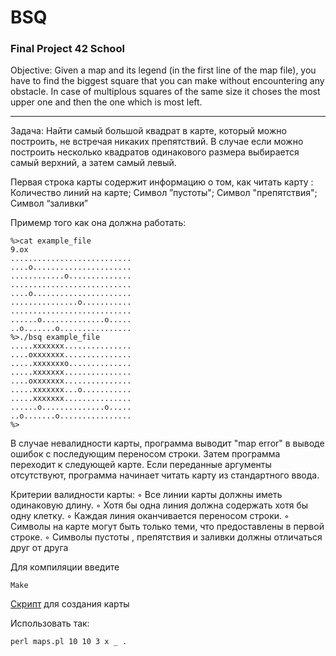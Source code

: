 # BSQ

### Final Project 42 School

Objective: Given a map and its legend (in the first line of the map file), you have to find the biggest square that you can make without encountering any obstacle. 
In case of multiplous squares of the same size it choses the most upper one and then the one which is most left.
_____________________________________________________________
Задача: Найти самый большой квадрат в карте, который можно построить, не встречая никаких препятствий. 
В случае если можно построить несколько квадратов одинакового размера выбирается самый верхний, а затем самый левый.

Первая строка карты содержит информацию о том, как читать карту :
Количество линий на карте;
Символ ”пустоты";
Символ "препятствия";
Символ “заливки”

Примемр того как она должна работать:
```
%>cat example_file
9.ox
...........................
....o......................
............o..............
...........................
....o......................
...............o...........
...........................
......o..............o.....
..o.......o................
%>./bsq example_file
.....xxxxxxx...............
....oxxxxxxx...............
.....xxxxxxxo..............
.....xxxxxxx...............
....oxxxxxxx...............
.....xxxxxxx...o...........
.....xxxxxxx...............
......o..............o.....
..o.......o................
%>
```
В случае невалидности карты, программа выводит "map error" в выводе ошибок с последующим переносом строки. 
Затем программа переходит к следующей карте.
Если переданные аргументы отсутствуют, программа начинает читать карту из стандартного ввода.

Критерии валидности карты:
◦ Все линии карты должны иметь одинаковую длину.
◦ Хотя бы одна линия должна содержать хотя бы одну клетку.
◦ Каждая линия оканчивается переносом строки.
◦ Символы на карте могут быть только теми, что предоставлены в первой строке.
◦ Символы пустоты , препятствия и заливки должны отличаться друг от друга

Для компиляции введите 
```
Make
```
[Скрипт](https://github.com/Mechnuna/School-21-Ecole-42---piscine/blob/master/BSQ/maps.pl) для создания карты

Использовать так:
```
perl maps.pl 10 10 3 x _ .
```
